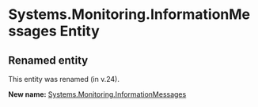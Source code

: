 # Systems.Monitoring.InformationMessages Entity

## Renamed entity

This entity was renamed (in v.24).

**New name:** [Systems.Monitoring.InformationMessages](Systems.Monitoring.InformationMessages.md)
